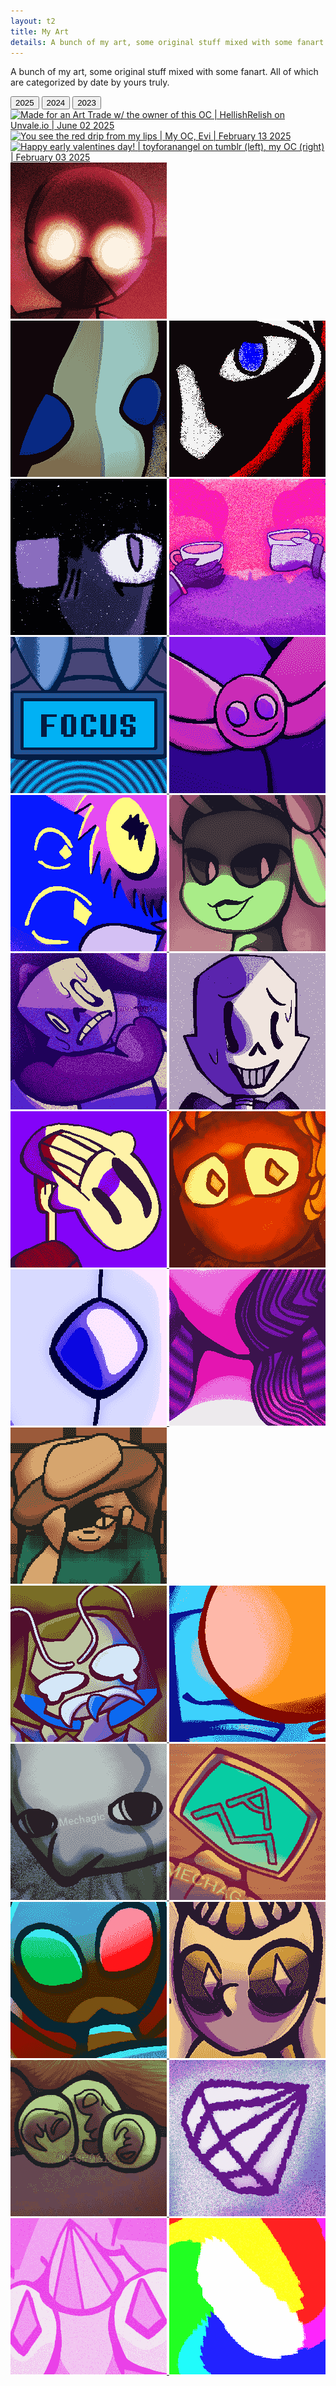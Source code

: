 ```yaml
---
layout: t2
title: My Art
details: A bunch of my art, some original stuff mixed with some fanart. All of which are categorized by date by yours truly.
---
```



A bunch of my art, some original stuff mixed with some fanart. All of which are categorized by date by yours truly.
<div class="tabcontainer">
    <div class="tab">
      <button class="tablinks" onclick="openTab(event, '2025')" id="defaultOpen">2025</button>
      <button class="tablinks" onclick="openTab(event, '2024')">2024</button>
      <button class="tablinks" onclick="openTab(event, '2023')">2023</button>
    </div>
    <div id="2025" class="tabcontent">
      <div class="gallery">
        <a class="hidden" href="/2art/jun022025.webp" data-caption=" Made for an Art Trade w/ the owner of this OC | HellishRelish on Unvale.io | June 02 2025">
            <img class="thumb" src="/2art/th/jun022025.webp" alt=" Made for an Art Trade w/ the owner of this OC | HellishRelish on Unvale.io | June 02 2025">
        </a>
        <a class="hidden" href="/2art/feb132025.webp" data-caption=" You see the red drip from my lips | My OC, Evi | February 13 2025">
            <img class="thumb" src="/2art/th/feb132025.webp" alt=" You see the red drip from my lips | My OC, Evi | February 13 2025">
        </a>
        <a class="hidden" href="/2art/feb032025.webp" data-caption=" Happy early valentines day! | toyforanangel on tumblr (left), my OC (right) | February 03 2025">
            <img class="thumb" src="/2art/th/feb032025.webp" alt=" Happy early valentines day! | toyforanangel on tumblr (left), my   OC (right) | February 03 2025">
        </a>
        <a class="hidden" href="/2art/jan312025.webp" data-caption="What you doin in this situation | My OC, MIZ | January 31 2025">
            <img class="thumb" src="/2art/th/jan312025.webp" alt="What you doin in this situation | My OC, MIZ |January 31 2025">
        </a>
      </div>
    </div>
    <div id="2024" class="tabcontent">
      <div class="gallery">
        <a class="hidden" href="/2art/oct292024.webp" data-caption="Tired of pacing, tired of the wind, tired of the rocks and tired of learning when there is no more to learn | My OC, Cogito | October 29 2024">
            <img class="thumb" src="/2art/th/oct292024.webp" alt="Tired of pacing, tired of the wind, tired of the rocks and tired of learning when there is no more to learn | My OC, Cogito | October 29 2024">
        </a>
        <a class="hidden" href="/2art/oct102024.webp" data-caption="Master of The Tower | afacelessdream on twitter | October 10 2024">
            <img class="thumb" src="/2art/th/oct102024.webp" alt="Master of The Tower | afacelessdream on twitter |October 10 2024">
        </a>
        <a class="hidden" href="/2art/oct092024.webp" data-caption="Roleplay lore | My OC, Evi | October 9 2024">
            <img class="thumb" src="/2art/th/oct092024.webp" alt="Roleplay lore | My OC, Evi | October 9 2024">
        </a>
        <a class="hidden" href="/2art/Jul052024.webp" data-caption="Who Knows | hell1shrelish on tumblr (left), afacelessdream on twitter (right) | July 5 2024">
            <img class="thumb" src="/2art/th/Jul052024.webp" alt="Who Knows | hell1shrelish on tumblr (left), afacelessdream on twitter (right) | July 5 2024">
        </a>
        <a class="hidden" href="/2art/jun292024.webp" data-caption="Mesmerizer | reusedfsblog36 on tumblr (left), afacelessdream on twitter (right) | June 29 2024">
            <img class="thumb" src="/2art/th/jun292024.webp" alt="Mesmerizer | reusedfsblog36 on tumblr (left), afacelessdream on twitter (right) | June 29 2024">
        </a>
        <a class="hidden" href="/2art/jun242024.webp" data-caption="Unbeknownst to everybody the mycelium grows | My OC, Pest Control | June 24 2024">
            <img class="thumb" src="/2art/th/jun242024.webp" alt="Unbeknownst to everybody the mycelium grows | My OC, Pest Control | June 24 2024">
        </a>
        <a class="hidden" href="/2art/jun182024.webp" data-caption="Everyone is staring at you. | hell1shrelish on tumblr | June 18 2024">
            <img class="thumb" src="/2art/th/jun182024.webp" alt="Everyone is staring at you. | hell1shrelish on tumblr | June 18 2024">
        </a>
        <a class="hidden" href="/2art/jun152024.webp" data-caption="Lime lady real | toyforanangel on tumblr | June 15 2024">
            <img class="thumb" src="/2art/th/jun152024.webp" alt="Lime lady real | toyforanangel on tumblr | June 15 2024">
        </a>
        <a class="hidden" href="/2art/jun042024.webp" data-caption="Pathological Facade | Coolskeleton59 | June 4 2024">
            <img class="thumb" src="/2art/th/jun042024.webp" alt="Pathological Facade | Coolskeleton59 | June 4 2024">
        </a>
        <a class="hidden" href="/2art/may262024.webp" data-caption="Love Love Nightmare | Coolskeleton59 | May 26 2024">
            <img class="thumb" src="/2art/th/may262024.webp" alt="Love Love Nightmare | Coolskeleton59 | May 26 2024">
        </a>
        <a class="hidden" href="/2art/may172024.webp" data-caption="Butcher Vanity | Coolskeleton59 | May 17 2024">
            <img class="thumb" src="/2art/th/may172024.webp" alt="Butcher Vanity | Coolskeleton59 | May 17 2024">
        </a>
        <a class="hidden" href="/2art/apr132024.webp" data-caption="Get melted idiot | Dungeon Meshi, Laios Touden | April 13 2024">
            <img class="thumb" src="/2art/th/apr132024.webp" alt="Get melted idiot | Dungeon Meshi, Laios Touden | April 13 2024">
        </a>
        <a class="hidden" href="/2art/mar292024.webp" data-caption="Help | Threads Anthropomorphized | March 29 2024">
            <img class="thumb" src="/2art/th/mar292024.webp" alt="Help | Threads Anthropomorphized | March 29 2024">
        </a>
        <a class="hidden" href="/2art/mar022024.webp" data-caption="You know that ignoring your problems will only cause them to spiral right? | Steven *AU*niverse: Ask WhitePearl and Steven | March 02 2024">
            <img class="thumb" src="/2art/th/mar022024.webp" alt="You know that ignoring your problems will only cause them to spiral right? | Steven *AU*niverse: Ask WhitePearl and Steven | March 02 2024">
        </a>
        <a class="hidden" href="/2art/jan102024.webp" data-caption="Scrapped twine game | January 10 2024">
            <img class="thumb" src="/2art/th/jan102024.webp" alt="Scrapped twine game | January 10 2024">
        </a>
      </div>
    </div>
    <div id="2023" class="tabcontent">
      <div class="gallery">
        <a class="hidden" href="/2art/dec212023.webp" data-caption="Art of my old sona | December 21 2023">
            <img class="thumb" src="/2art/th/dec212023.webp" alt="Art of my old sona | December 21 2023">
        </a>
        <a class="hidden" href="/2art/jul272023.webp" data-caption="I wanted some textures lol | Just Shapes And Beats | July 27 2023">
            <img class="thumb" src="/2art/th/jul272023.webp" alt="I wanted some textures lol | Just Shapes And Beats | July 27 2023">
        </a>
        <a class="hidden" href="/2art/jul262023.webp" data-caption="Decided to make a brillo whale OC | South Scrimshaw | July 26 2023">
            <img class="thumb" src="/2art/th/jul262023.webp" alt="Decided to make a brillo whale OC | South Scrimshaw | July 26 2023">
        </a>
        <a class="hidden" href="/2art/jul162023.webp" data-caption="Don’t get too comfortable Ted | I Have No Mouth And I Must Scream | July 16 2023">
            <img class="thumb" src="/2art/th/jul162023.webp" alt="Don’t get too comfortable Ted | I Have No Mouth And I Must Scream | July 16 2023">
        </a>
        <a class="hidden" href="/2art/jul142023.webp" data-caption="Perspective + Anatomy Test | July 14 2023">
            <img class="thumb" src="/2art/th/jul142023.webp" alt="Perspective + Anatomy Test | July 14 2023">
        </a>
        <a class="hidden" href="/2art/jul102023.webp" data-caption="Butterflies Often Symbolize Rebirth | Steven *AU*niverse: Ask WhitePearl and Steven | July 10 2023">
            <img class="thumb" src="/2art/th/jul102023.webp" alt="Butterflies Often Symbolize Rebirth | Steven *AU*niverse: Ask WhitePearl and Steven | July 10 2023">
        </a>
        <a class="hidden" href="/2art/jun272023.webp" data-caption="Ted lays eggs | I Have No Mouth And I Must Scream | June 27 2023">
            <img class="thumb" src="/2art/th/jun272023.webp" alt="Ted lays eggs | I Have No Mouth And I Must Scream | June 27 2023">
        </a>
        <a class="hidden" href="/2art/may202023.webp" data-caption="All the time you need… is RIGHT at your fingertips! Just reach within yourself… AND TAKE IT | Steven *AU*niverse: Ask WhitePearl and Steven | May 20 2023">
            <img class="thumb" src="/2art/th/may202023.webp" alt="All the time you need… is RIGHT at your fingertips! Just reach within yourself… AND TAKE IT | Steven *AU*niverse: Ask WhitePearl and Steven | May 20 2023">
        </a>
        <a class="hidden" href="/2art/may142023.webp" data-caption="Heavy is the head that wears the crown | 
Steven *AU*niverse: Ask WhitePearl and Steven
 | May 14 2023">
            <img class="thumb" src="/2art/th/may142023.webp" alt="Heavy is the head that wears the crown | 
Steven *AU*niverse: Ask WhitePearl and Steven
 | May 14 2023">
        </a>
        <a class="hidden" href="/2art/apr132023.webp" data-caption="Guess who listened to “The Caretaker” | April 13 2023">
            <img class="thumb" src="/2art/th/apr132023.webp" alt="Guess who listened to “The Caretaker” | April 13 2023">
        </a>
      </div>
    </div> 
</div>

<link rel="stylesheet" href="/1stylescripts/baguetteBox.min.css">
<script src="/1stylescripts/baguetteBox.min.js" charset="utf-8"></script>
<script type="text/javascript">
    window.addEventListener('load', function() { baguetteBox.run('.gallery');});
</script>

<script>
function openTab(evt, tabName) {
  var i, tabcontent, tablinks;
  tabcontent = document.getElementsByClassName("tabcontent");
  for (i = 0; i < tabcontent.length; i++) {
    tabcontent[i].style.display = "none";
  }
  tablinks = document.getElementsByClassName("tablinks");
  for (i = 0; i < tablinks.length; i++) {
    tablinks[i].className = tablinks[i].className.replace(" active", "");
  }
  document.getElementById(tabName).style.display = "block";
  evt.currentTarget.className += " active";
}

// Get the element with id="defaultOpen" and click on it
document.getElementById("defaultOpen").click();
</script>